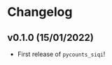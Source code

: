# Changelog

<!--next-version-placeholder-->

## v0.1.0 (15/01/2022)

- First release of `pycounts_siqi`!